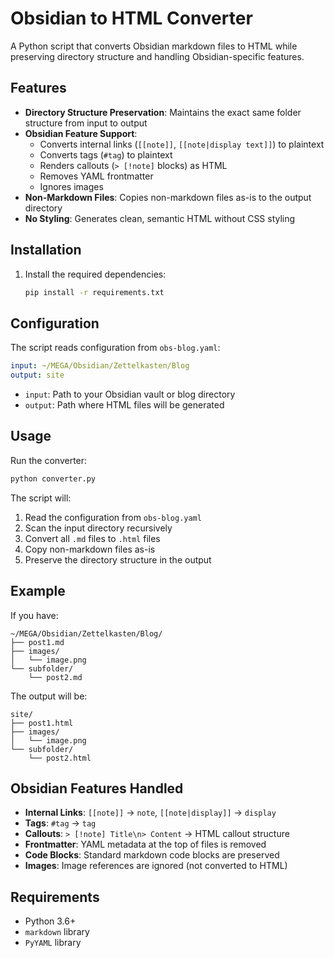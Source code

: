 # Obsidian to HTML Converter

A Python script that converts Obsidian markdown files to HTML while preserving directory structure and handling Obsidian-specific features.

## Features

- **Directory Structure Preservation**: Maintains the exact same folder structure from input to output
- **Obsidian Feature Support**:
  - Converts internal links (`[[note]]`, `[[note|display text]]`) to plaintext
  - Converts tags (`#tag`) to plaintext
  - Renders callouts (`> [!note]` blocks) as HTML
  - Removes YAML frontmatter
  - Ignores images
- **Non-Markdown Files**: Copies non-markdown files as-is to the output directory
- **No Styling**: Generates clean, semantic HTML without CSS styling

## Installation

1. Install the required dependencies:
   ```bash
   pip install -r requirements.txt
   ```

## Configuration

The script reads configuration from `obs-blog.yaml`:

```yaml
input: ~/MEGA/Obsidian/Zettelkasten/Blog
output: site
```

- `input`: Path to your Obsidian vault or blog directory
- `output`: Path where HTML files will be generated

## Usage

Run the converter:

```bash
python converter.py
```

The script will:
1. Read the configuration from `obs-blog.yaml`
2. Scan the input directory recursively
3. Convert all `.md` files to `.html` files
4. Copy non-markdown files as-is
5. Preserve the directory structure in the output

## Example

If you have:
```
~/MEGA/Obsidian/Zettelkasten/Blog/
├── post1.md
├── images/
│   └── image.png
└── subfolder/
    └── post2.md
```

The output will be:
```
site/
├── post1.html
├── images/
│   └── image.png
└── subfolder/
    └── post2.html
```

## Obsidian Features Handled

- **Internal Links**: `[[note]]` → `note`, `[[note|display]]` → `display`
- **Tags**: `#tag` → `tag`
- **Callouts**: `> [!note] Title\n> Content` → HTML callout structure
- **Frontmatter**: YAML metadata at the top of files is removed
- **Code Blocks**: Standard markdown code blocks are preserved
- **Images**: Image references are ignored (not converted to HTML)

## Requirements

- Python 3.6+
- `markdown` library
- `PyYAML` library
